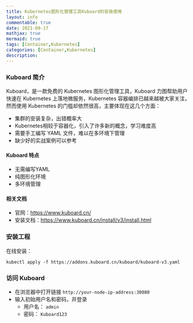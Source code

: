 ```yaml
---
title: Kubernetes图形化管理工具Kuboard的安装使用
layout: info
commentable: true
date: 2021-09-17
mathjax: true
mermaid: true
tags: [Container,Kubernetes]
categories: [Container,Kubernetes]
description: 
---
```


### Kuboard 简介

Kuboard，是一款免费的 Kubernetes 图形化管理工具，Kuboard 力图帮助用户快速在 Kubernetes 上落地微服务，Kubernetes 容器编排已越来越被大家关注，然而使用 Kubernetes 的门槛却依然很高，主要体现在这几个方面：

- 集群的安装复杂，出错概率大
- Kubernetes相较于容器化，引入了许多新的概念，学习难度高
- 需要手工编写 YAML 文件，难以在多环境下管理
- 缺少好的实战案例可以参考

#### Kuboard 特点

- 无需编写YAML
- 纯图形化环境
- 多环境管理

#### 相关文档

- 官网：https://www.kuboard.cn/
- 安装文档：https://www.kuboard.cn/install/v3/install.html

### 安装工程

在线安装：

```
kubectl apply -f https://addons.kuboard.cn/kuboard/kuboard-v3.yaml
```

### 访问 Kuboard

- 在浏览器中打开链接 `http://your-node-ip-address:30080`
- 输入初始用户名和密码，并登录
  - 用户名： `admin`
  - 密码： `Kuboard123`